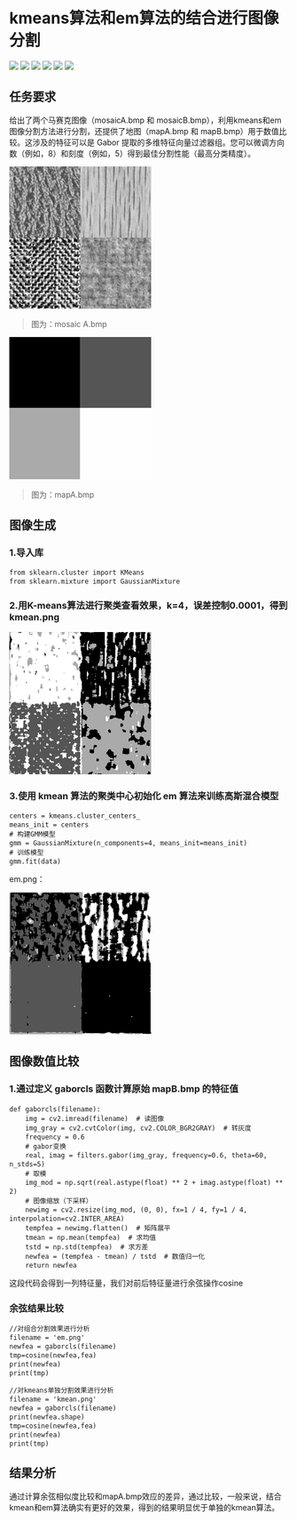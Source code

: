 # kmeans算法和em算法的结合进行图像分割
![](https://img.shields.io/github/stars/pandao/editor.md.svg) ![](https://img.shields.io/github/forks/pandao/editor.md.svg) ![](https://img.shields.io/github/tag/pandao/editor.md.svg) ![](https://img.shields.io/github/release/pandao/editor.md.svg) ![](https://img.shields.io/github/issues/pandao/editor.md.svg) ![](https://img.shields.io/bower/v/editor.md.svg)
## 任务要求
给出了两个马赛克图像（mosaicA.bmp 和 mosaicB.bmp），利用kmeans和em图像分割方法进行分割，还提供了地图（mapA.bmp 和 mapB.bmp）用于数值比较。这涉及的特征可以是 Gabor 提取的多维特征向量过滤器组。您可以微调方向数（例如，8）和刻度（例如，5）得到最佳分割性能（最高分类精度）。

[![](https://github.com/Abelabc/kmean-em_seg/blob/main/mosaic%20A.bmp)](https://github.com/Abelabc/kmean-em_seg/blob/main/mosaic%20A.bmp "mosaic A.bmp")

> 图为：mosaic A.bmp

[![](https://github.com/Abelabc/kmean-em_seg/blob/main/mapA.bmp)](https://github.com/Abelabc/kmean-em_seg/blob/main/mapA.bmp "mapA.bmp")

> 图为：mapA.bmp

## 图像生成
### 1.导入库
```
from sklearn.cluster import KMeans
from sklearn.mixture import GaussianMixture
```
### 2.用K-means算法进行聚类查看效果，k=4，误差控制0.0001，得到kmean.png

![](https://github.com/Abelabc/kmean-em_seg/blob/main/kmean.png)

### 3.使用 kmean 算法的聚类中心初始化 em 算法来训练高斯混合模型
```
centers = kmeans.cluster_centers_
means_init = centers
# 构建GMM模型
gmm = GaussianMixture(n_components=4, means_init=means_init)
# 训练模型
gmm.fit(data)
```
em.png：

![](https://github.com/Abelabc/kmean-em_seg/blob/main/em.png)

## 图像数值比较
### 1.通过定义 gaborcls 函数计算原始 mapB.bmp 的特征值
```
def gaborcls(filename):
    img = cv2.imread(filename)  # 读图像
    img_gray = cv2.cvtColor(img, cv2.COLOR_BGR2GRAY)  # 转灰度
    frequency = 0.6
    # gabor变换
    real, imag = filters.gabor(img_gray, frequency=0.6, theta=60, n_stds=5)
    # 取模
    img_mod = np.sqrt(real.astype(float) ** 2 + imag.astype(float) ** 2)
    # 图像缩放（下采样）
    newimg = cv2.resize(img_mod, (0, 0), fx=1 / 4, fy=1 / 4, interpolation=cv2.INTER_AREA)
    tempfea = newimg.flatten()  # 矩阵展平
    tmean = np.mean(tempfea)  # 求均值
    tstd = np.std(tempfea)  # 求方差
    newfea = (tempfea - tmean) / tstd  # 数值归一化
    return newfea
```
这段代码会得到一列特征量，我们对前后特征量进行余弦操作cosine

### 余弦结果比较
```
//对组合分割效果进行分析
filename = 'em.png'
newfea = gaborcls(filename)
tmp=cosine(newfea,fea)
print(newfea)
print(tmp)
```
```
//对kmeans单独分割效果进行分析
filename = 'kmean.png'
newfea = gaborcls(filename)
print(newfea.shape)
tmp=cosine(newfea,fea)
print(newfea)
print(tmp)
```
## 结果分析

通过计算余弦相似度比较和mapA.bmp效应的差异，通过比较，一般来说，结合kmean和em算法确实有更好的效果，得到的结果明显优于单独的kmean算法。
